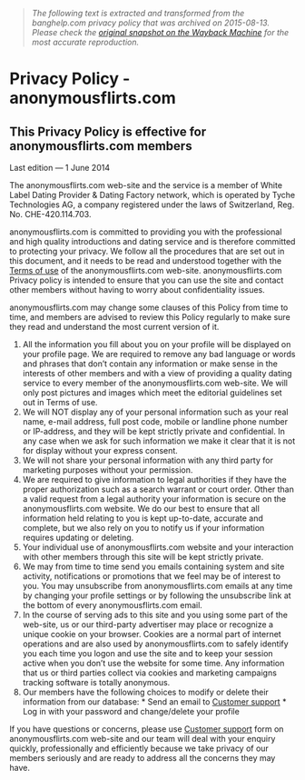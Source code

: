 > *The following text is extracted and transformed from the banghelp.com privacy policy that was archived on 2015-08-13. Please check the [original snapshot on the Wayback Machine](https://web.archive.org/web/20150813214034id_/http%3A//www.anonymousflirts.com/privacy) for the most accurate reproduction.*

# Privacy Policy - anonymousflirts.com

## This Privacy Policy is effective for anonymousflirts.com members  
Last edition — 1 June 2014

The anonymousflirts.com web-site and the service is a member of White Label Dating Provider & Dating Factory network, which is operated by Tyche Technologies AG, a company registered under the laws of Switzerland, Reg. No. CHE-420.114.703.

anonymousflirts.com is committed to providing you with the professional and high quality introductions and dating service and is therefore committed to protecting your privacy. We follow all the procedures that are set out in this document, and it needs to be read and understood together with the [Terms of use](https://web.archive.org/terms/) of the anonymousflirts.com web-site. anonymousflirts.com Privacy policy is intended to ensure that you can use the site and contact other members without having to worry about confidentiality issues.

anonymousflirts.com may change some clauses of this Policy from time to time, and members are advised to review this Policy regularly to make sure they read and understand the most current version of it.

  1. All the information you fill about you on your profile will be displayed on your profile page. We are required to remove any bad language or words and phrases that don’t contain any information or make sense in the interests of other members and with a view of providing a quality dating service to every member of the anonymousflirts.com web-site. We will only post pictures and images which meet the editorial guidelines set out in Terms of use.
  2. We will NOT display any of your personal information such as your real name, e-mail address, full post code, mobile or landline phone number or IP-address, and they will be kept strictly private and confidential. In any case when we ask for such information we make it clear that it is not for display without your express consent.
  3. We will not share your personal information with any third party for marketing purposes without your permission.
  4. We are required to give information to legal authorities if they have the proper authorization such as a search warrant or court order. Other than a valid request from a legal authority your information is secure on the anonymousflirts.com website. We do our best to ensure that all information held relating to you is kept up-to-date, accurate and complete, but we also rely on you to notify us if your information requires updating or deleting.
  5. Your individual use of anonymousflirts.com website and your interaction with other members through this site will be kept strictly private.
  6. We may from time to time send you emails containing system and site activity, notifications or promotions that we feel may be of interest to you. You may unsubscribe from anonymousflirts.com emails at any time by changing your profile settings or by following the unsubscribe link at the bottom of every anonymousflirts.com email.
  7. In the course of serving ads to this site and you using some part of the web-site, us or our third-party advertiser may place or recognize a unique cookie on your browser. Cookies are a normal part of internet operations and are also used by anonymousflirts.com to safely identify you each time you logon and use the site and to keep your session active when you don’t use the website for some time. Any information that us or third parties collect via cookies and marketing campaigns tracking software is totally anonymous.
  8. Our members have the following choices to modify or delete their information from our database: 
    * Send an email to [Customer support](https://web.archive.org/contacts/)
    * Log in with your password and change/delete your profile



If you have questions or concerns, please use [Customer support](https://web.archive.org/contacts/) form on anonymousflirts.com web-site and our team will deal with your enquiry quickly, professionally and efficiently because we take privacy of our members seriously and are ready to address all the concerns they may have.
